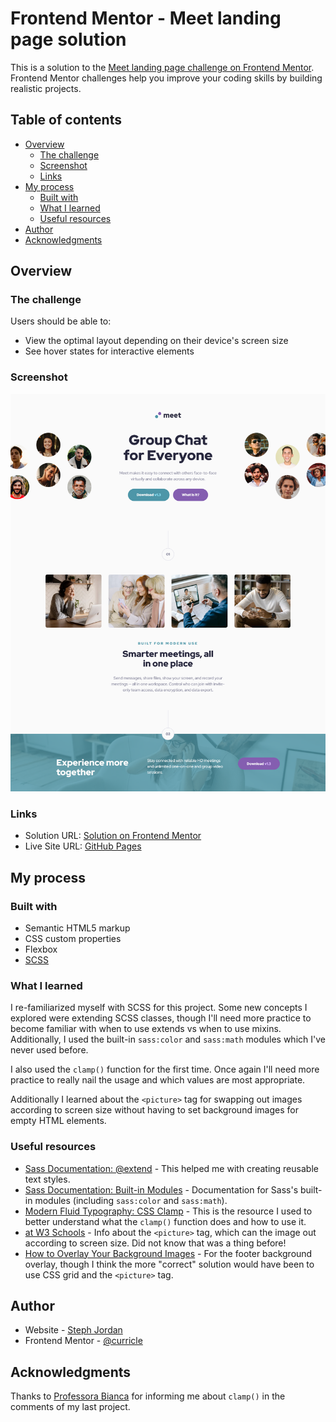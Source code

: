 # Frontend Mentor - Meet landing page solution

This is a solution to the [Meet landing page challenge on Frontend Mentor](https://www.frontendmentor.io/challenges/meet-landing-page-rbTDS6OUR). Frontend Mentor challenges help you improve your coding skills by building realistic projects. 

## Table of contents

- [Overview](#overview)
  - [The challenge](#the-challenge)
  - [Screenshot](#screenshot)
  - [Links](#links)
- [My process](#my-process)
  - [Built with](#built-with)
  - [What I learned](#what-i-learned)
  - [Useful resources](#useful-resources)
- [Author](#author)
- [Acknowledgments](#acknowledgments)

## Overview

### The challenge

Users should be able to:

- View the optimal layout depending on their device's screen size
- See hover states for interactive elements

### Screenshot

![](assets/screenshot.png)

### Links

- Solution URL: [Solution on Frontend Mentor](https://your-solution-url.com)
- Live Site URL: [GitHub Pages](https://curricle.github.io/Meet-Landing-Page/)

## My process

### Built with

- Semantic HTML5 markup
- CSS custom properties
- Flexbox
- [SCSS](https://sass-lang.com/)

### What I learned

I re-familiarized myself with SCSS for this project. Some new concepts I explored were extending SCSS classes, though I'll need more practice to become familiar with when to use extends vs when to use mixins. Additionally, I used the built-in `sass:color` and `sass:math` modules which I've never used before.

I also used the `clamp()` function for the first time. Once again I'll need more practice to really nail the usage and which values are most appropriate.

Additionally I learned about the `<picture>` tag for swapping out images according to screen size without having to set background images for empty HTML elements.

### Useful resources

- [Sass Documentation: @extend](https://sass-lang.com/documentation/at-rules/extend/) - This helped me with creating reusable text styles.
- [Sass Documentation: Built-in Modules](https://sass-lang.com/documentation/modules/) - Documentation for Sass's built-in modules (including `sass:color` and `sass:math`).
- [Modern Fluid Typography: CSS Clamp](https://www.smashingmagazine.com/2022/01/modern-fluid-typography-css-clamp/) - This is the resource I used to better understand what the `clamp()` function does and how to use it.
- [<picture> at W3 Schools](https://www.w3schools.com/tags/tag_picture.asp) - Info about the `<picture>` tag, which can the image out according to screen size. Did not know that was a thing before!
- [How to Overlay Your Background Images](https://dev.to/selbekk/how-to-overlay-your-background-images-59le) - For the footer background overlay, though I think the more "correct" solution would have been to use CSS grid and the `<picture>` tag.

## Author

- Website - [Steph Jordan](https://jordanmakes.com)
- Frontend Mentor - [@curricle](https://www.frontendmentor.io/profile/curricle)

## Acknowledgments

Thanks to [Professora Bianca](https://www.frontendmentor.io/profile/ProfessoraBianca) for informing me about `clamp()` in the comments of my last project.
